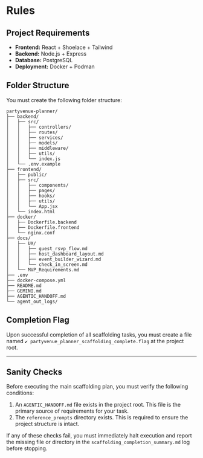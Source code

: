 # Rules

## Project Requirements

- **Frontend:** React + Shoelace + Tailwind
- **Backend:** Node.js + Express
- **Database:** PostgreSQL
- **Deployment:** Docker + Podman

## Folder Structure

You must create the following folder structure:

```plaintext
partyvenue-planner/
├── backend/
│   ├── src/
│   │   ├── controllers/
│   │   ├── routes/
│   │   ├── services/
│   │   ├── models/
│   │   ├── middleware/
│   │   ├── utils/
│   │   └── index.js
│   └── .env.example
├── frontend/
│   ├── public/
│   ├── src/
│   │   ├── components/
│   │   ├── pages/
│   │   ├── hooks/
│   │   ├── utils/
│   │   └── App.jsx
│   └── index.html
├── docker/
│   ├── Dockerfile.backend
│   ├── Dockerfile.frontend
│   └── nginx.conf
├── docs/
│   ├── UX/
│   │   ├── guest_rsvp_flow.md
│   │   ├── host_dashboard_layout.md
│   │   ├── event_builder_wizard.md
│   │   └── check_in_screen.md
│   └── MVP_Requirements.md
├── .env
├── docker-compose.yml
├── README.md
├── GEMINI.md
├── AGENTIC_HANDOFF.md
└── agent_out_logs/
```

## Completion Flag

Upon successful completion of all scaffolding tasks, you must create a file named `✔️ partyvenue_planner_scaffolding_complete.flag` at the project root.

---

## Sanity Checks

Before executing the main scaffolding plan, you must verify the following conditions:

1. An `AGENTIC_HANDOFF.md` file exists in the project root. This file is the primary source of requirements for your task.
2. The `reference_prompts` directory exists. This is required to ensure the project structure is intact.

If any of these checks fail, you must immediately halt execution and report the missing file or directory in the `scaffolding_completion_summary.md` log before stopping.
